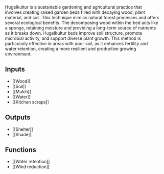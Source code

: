 Hugelkultur is a sustainable gardening and agricultural practice that involves creating raised garden beds filled with decaying wood, plant material, and soil. This technique mimics natural forest processes and offers several ecological benefits. The decomposing wood within the bed acts like a sponge, retaining moisture and providing a long-term source of nutrients as it breaks down. Hugelkultur beds improve soil structure, promote microbial activity, and support diverse plant growth. This method is particularly effective in areas with poor soil, as it enhances fertility and water retention, creating a more resilient and productive growing environment.

## Inputs
- [[Wood]]
- [[Soil]]
- [[Mulch]]
- [[Water]]
- [[Kitchen scraps]]
## Outputs
- [[Shelter]]
- [[Shade]]
## Functions
- [[Water retention]]
- [[Wind reduction]]
